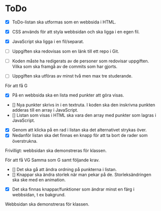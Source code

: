 # ToDo

- [x] ToDo-listan ska utformas som en webbsida i HTML.
- [x] CSS används för att styla webbsidan och ska ligga i en egen fil.
- [x] JavaScript ska ligga i en fil/separat.

- [ ] Uppgiften ska redovisas som en länk till ett repo i Git.
- [ ] Koden måste ha redigerats av de personer som redovisar uppgiften. Vilka som ska framgå av de commits som har gjorts.
- [ ] Uppgiften ska utföras av minst två men max tre studerande.


För att få G
- [x] På en webbsida ska en lista med punkter att göra visas.
- [] Nya punkter skrivs in i en textruta. I koden ska den inskrivna punkten adderas till en array i JavaScript.
- [] Listan som visas i HTML ska vara den array med punkter som lagras i JavaScript.
- [x] Genom att klicka på en rad i listan ska det alternativet strykas över.
- [x] Nedanför listan ska det finnas en knapp för att ta bort de rader som överstrukna.

Frivilligt: webbsidan ska demonstreras för klassen.


För att få VG
Samma som G samt följande krav.
- [] Det ska gå att ändra ordning på punkterna i listan.
- [] Knappar ska ändra storlek när man pekar på de. Storleksändringen ska ske med en animation.
- [x] Det ska finnas knappar/funktioner som ändrar minst en färg i webbsidan, t ex bakgrund.

Webbsidan ska demonstreras för klassen.
